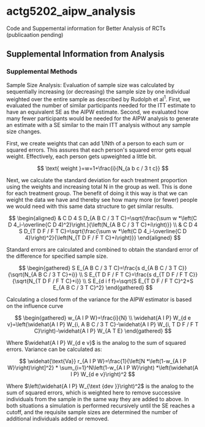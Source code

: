 # actg5202_aipw_analysis
Code and Suppemental information for Better Analysis of RCTs (publicaation pending)

## Supplemental Information from Analysis

### Supplemental Methods

Sample Size Analysis:
Evaluation of sample size was calculated by sequentially increasing (or decreasing) the sample size by one individual weighted over the entire sample as described by Rudolph et al$^1$. First, we evaluated the number of similar participants needed for the ITT estimate to have an equivalent SE as the AIPW estimate. Second, we evaluated how many fewer participants would be needed for the AIPW analysis to generate an estimate with a SE similar to the main ITT analysis without any sample size changes.

First, we create weights that can add 1/Nth of a person to each sum or squared errors. This assures that each person's squared error gets equal weight. Effectively, each person gets upweighted a little bit.

$$
\text{ weight }=w=1+\frac{i}{N_{a b c / 3 t c}}
$$

Next, we calculate the standard deviation for each treatment proportion using the weights and increasing total $\mathrm{N}$ in the group as well. This is done for each treatment group. The benefit of doing it this way is that we can weight the data we have and thereby see how many more (or fewer) people we would need with this same data structure to get similar results.

$$
\begin{aligned}
& C D 4 S D_{A B C / 3 T C}=\sqrt{\frac{\sum w *\left(C D 4_i-\overline{C D 4)^2}\right.}{\left(N_{A B C / 3 T C}+i\right)}} \\
& C D 4 S D_{T D F / F T C}=\sqrt{\frac{\sum w *\left(C D 4_i-\overline{C D 4}\right)^2}{\left(N_{T D F / F T C}+i\right)}}
\end{aligned}
$$

Standard errors are calculated and combined to obtain the standard error of the difference for specified sample size.

$$
\begin{gathered}
S E_{A B C / 3 T C}=\frac{s d_{A B C / 3 T C}}{\sqrt{N_{A B C / 3 T C}+i}} \\
S E_{T D F / F T C}=\frac{s d_{T D F / F T C}}{\sqrt{N_{T D F / F T C}+i}} \\
S E_{d i f f}=\sqrt{S E_{T D F / F T C}^2+S E_{A B C / 3 T C}^2}
\end{gathered}
$$

Calculating a closed form of the variance for the AIPW estimator is based on the influence curve

$$
\begin{gathered}
w_{A I P W}=\frac{i}{N} \\
\widehat{A I P} W_{d e v}=\left(\widehat{A I P} W_{i, A B C / 3 T C}-\widehat{A I P} W_{i, T D F / F T C}\right)-\widehat{A I P} W_{A T E}
\end{gathered}
$$

Where $\widehat{A I P} W_{d e v}$ is the analog to the sum of squared errors. Variance can be calculated as:

$$
\widehat{\text{Va}} r_{A I P W}=\frac{1}{\left[N *\left(1-w_{A I P W}\right)\right]^2} * \sum_{i=1}^N\left(1-w_{A I P W}\right) *\left(\widehat{A I P} W_{d e v}\right)^2
$$

Where $\left(\widehat{A I P} W_{\text {dev }}\right)^2$ is the analog to the sum of squared errors, which is weighted here to remove successive individuals from the sample in the same way they are added to above.
In both situations a simulation is performed recursively until the SE reaches a cutoff, and the requisite sample sizes are determined the number of additional individuals added or removed.
